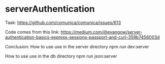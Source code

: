 # serverAuthentication
Taak:
https://github.com/comunica/comunica/issues/613

Code comes from this link: 
https://medium.com/@evangow/server-authentication-basics-express-sessions-passport-and-curl-359b7456003d

Conclusion:
How to use use in the server directory
npm run dev:server

How to use use in the db directory
npm run json:server

